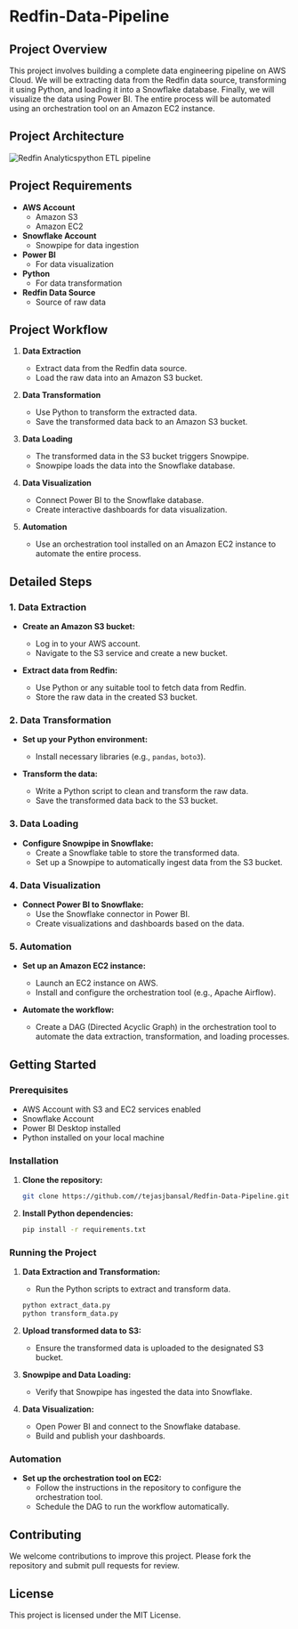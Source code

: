 # Redfin-Data-Pipeline

## Project Overview

This project involves building a complete data engineering pipeline on AWS Cloud. We will be extracting data from the Redfin data source, transforming it using Python, and loading it into a Snowflake database. Finally, we will visualize the data using Power BI. The entire process will be automated using an orchestration tool on an Amazon EC2 instance.

## Project Architecture

![Redfin Analyticspython ETL pipeline](https://github.com/tejasjbansal/Redfin-Data-Pipeline/assets/56173595/c1463653-4bef-473b-9f64-b4fcb94d1323)


## Project Requirements

- **AWS Account**
  - Amazon S3
  - Amazon EC2
- **Snowflake Account**
  - Snowpipe for data ingestion
- **Power BI**
  - For data visualization
- **Python**
  - For data transformation
- **Redfin Data Source**
  - Source of raw data

## Project Workflow

1. **Data Extraction**
   - Extract data from the Redfin data source.
   - Load the raw data into an Amazon S3 bucket.

2. **Data Transformation**
   - Use Python to transform the extracted data.
   - Save the transformed data back to an Amazon S3 bucket.

3. **Data Loading**
   - The transformed data in the S3 bucket triggers Snowpipe.
   - Snowpipe loads the data into the Snowflake database.

4. **Data Visualization**
   - Connect Power BI to the Snowflake database.
   - Create interactive dashboards for data visualization.

5. **Automation**
   - Use an orchestration tool installed on an Amazon EC2 instance to automate the entire process.

## Detailed Steps

### 1. Data Extraction

- **Create an Amazon S3 bucket:**
  - Log in to your AWS account.
  - Navigate to the S3 service and create a new bucket.

- **Extract data from Redfin:**
  - Use Python or any suitable tool to fetch data from Redfin.
  - Store the raw data in the created S3 bucket.

### 2. Data Transformation

- **Set up your Python environment:**
  - Install necessary libraries (e.g., `pandas`, `boto3`).

- **Transform the data:**
  - Write a Python script to clean and transform the raw data.
  - Save the transformed data back to the S3 bucket.

### 3. Data Loading

- **Configure Snowpipe in Snowflake:**
  - Create a Snowflake table to store the transformed data.
  - Set up a Snowpipe to automatically ingest data from the S3 bucket.

### 4. Data Visualization

- **Connect Power BI to Snowflake:**
  - Use the Snowflake connector in Power BI.
  - Create visualizations and dashboards based on the data.

### 5. Automation

- **Set up an Amazon EC2 instance:**
  - Launch an EC2 instance on AWS.
  - Install and configure the orchestration tool (e.g., Apache Airflow).

- **Automate the workflow:**
  - Create a DAG (Directed Acyclic Graph) in the orchestration tool to automate the data extraction, transformation, and loading processes.

## Getting Started

### Prerequisites

- AWS Account with S3 and EC2 services enabled
- Snowflake Account
- Power BI Desktop installed
- Python installed on your local machine

### Installation

1. **Clone the repository:**
   ```sh
   git clone https://github.com//tejasjbansal/Redfin-Data-Pipeline.git
   ```
2. **Install Python dependencies:**
   ```sh
   pip install -r requirements.txt
   ```

### Running the Project

1. **Data Extraction and Transformation:**
   - Run the Python scripts to extract and transform data.
   ```sh
   python extract_data.py
   python transform_data.py
   ```

2. **Upload transformed data to S3:**
   - Ensure the transformed data is uploaded to the designated S3 bucket.

3. **Snowpipe and Data Loading:**
   - Verify that Snowpipe has ingested the data into Snowflake.

4. **Data Visualization:**
   - Open Power BI and connect to the Snowflake database.
   - Build and publish your dashboards.

### Automation

- **Set up the orchestration tool on EC2:**
  - Follow the instructions in the repository to configure the orchestration tool.
  - Schedule the DAG to run the workflow automatically.

## Contributing

We welcome contributions to improve this project. Please fork the repository and submit pull requests for review.

## License

This project is licensed under the MIT License.
